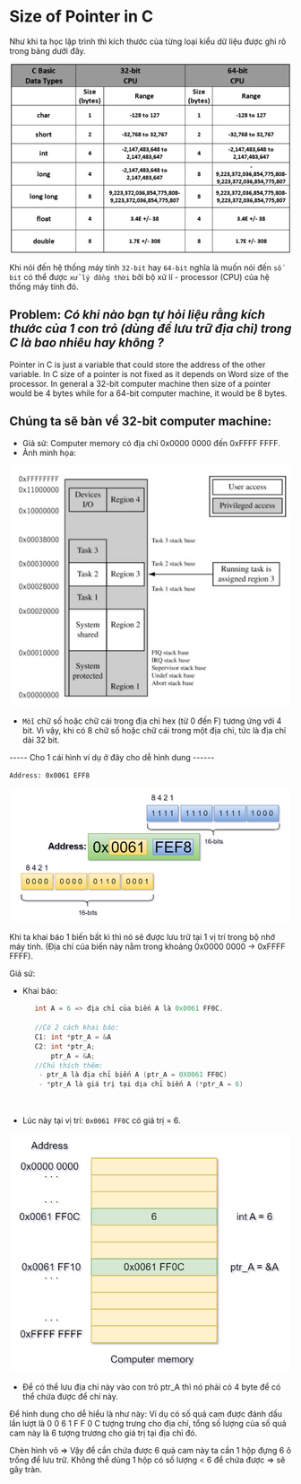 # Size of Pointer in C

Như khi ta học lập trình thì kích thước của từng loại kiểu dữ liệu được ghi rõ trong bảng dưới đây.
<p align="center">
    <img src="./Images/value_structure.jpg" width="500px" alt="">
</p>

Khi nói đến hệ thống máy tính `32-bit` hay `64-bit` nghĩa là muốn nói đến `số bit` có thể được `xử lý đồng thời` bởi bộ xử lí - processor (CPU) của hệ thống máy tính đó.

## **Problem:** *Có khi nào bạn tự hỏi liệu rằng kích thước của 1 con trỏ (dùng để lưu trữ địa chỉ) trong C là bao nhiêu hay không ?* 

Pointer in C is just a variable that could store the address of the other variable. In C size of a pointer is not fixed as it depends on Word size of the processor. In general a 32-bit computer machine then size of a pointer would be 4 bytes while for a 64-bit computer machine, it would be 8 bytes.

## Chúng ta sẽ bàn về 32-bit computer machine:

- Giả sử: Computer memory có địa chỉ 0x0000 0000 đến 0xFFFF FFFF.
- Ảnh minh họa:
<p align="center">
    <img src="./Images/memory_image.png" width="500px" alt="">
</p>

-  `Mỗi` chữ số hoặc chữ cái trong địa chỉ hex (từ 0 đến F) tương ứng với 4 bit. Vì vậy, khi có 8 chữ số hoặc chữ cái trong một địa chỉ, tức là  địa chỉ dài 32 bit.

----- Cho 1 cái hình ví dụ ở đây cho dễ hình dung ------

`Address: 0x0061 EFF8`
<p align="center">
    <img src="./Images/Image_1.png" width="500px" alt="">
</p>





Khi ta khai báo 1 biến bất kì thì nó sẽ được lưu trữ tại 1 vị trí trong bộ nhớ máy tính. (Địa chỉ của biến này nằm trong khoảng 0x0000 0000 -> 0xFFFF FFFF).

Giả sử: 
- Khai báo:
  ~~~cpp
     int A = 6 => địa chỉ của biến A là 0x0061 FF0C.

     //Có 2 cách khai báo:
     C1: int *ptr_A = &A
     C2: int *ptr_A;
         ptr_A = &A;
     //Chú thích thêm:
      - ptr_A là địa chỉ biến A (ptr_A = 0X0061 FF0C)
      - *ptr_A là giá trị tại dịa chỉ biến A (*ptr_A = 6)
               
     
  ~~~
- Lúc này tại vị trí: `0x0061 FF0C` có giá trị = 6.
<p align="center">
    <img src="./Images/Image_2.png" width="500px" alt="">
</p>


- Để có thể lưu địa chỉ này vào con trỏ ptr_A thì nó phải có 4 byte để có thể chứa được để chỉ này.

Để hình dung cho dễ hiểu là như này:
Ví dụ có số quả cam được đánh dấu lần lượt là 0 0 6 1 F F 0 C tượng trưng cho địa chỉ, tổng số lượng của số quả cam này là 6 tượng trương cho giá trị tại địa chỉ đó.

Chèn hình vô
=> Vậy để cần chứa được 6 quả cam này ta cần 1 hộp đựng 6 ô trống để lưu trữ. Không thể dùng 1 hộp có số lượng < 6 để chứa được => sẽ gây tràn.
